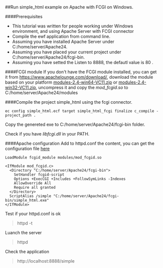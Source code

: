 ##Run simple_html example on Apache with FCGI on Windows.



####Prerequisites

* This tutorial was written for people working under Windows environment, and using Apache Server with FCGI connector
* Compile the ewf application from command line.
* Assuming you have installed Apache Server under C:/home/server/Apache24.
* Assuming you have placed your current project under C:/home/server/Apache24/fcgi-bin.
* Assuming you have setted the Listen to 8888, the defautl value is 80 .



####FCGI module
If you don't have the FCGI module installed, you can get it from https://www.apachelounge.com/download/, download the   module based on your platform [modules-2.4-win64-VC11.zip](https://www.apachelounge.com/download/VC11/modules/modules-2.4-win64-VC11.zip) or [modules-2.4-win32-VC11.zip](https://www.apachelounge.com/download/VC11/modules/modules-2.4-win32-VC11.zip), uncompress it
and copy the _mod_fcgid.so_ to C:/home/server/Apache24/modules

####Compile the project simple_html using the fcgi connector.

	ec ­config simple_html.ecf ­target simple_html_fcgi ­finalize ­c_compile ­project_path .

Copy the genereted exe to C:/home/server/Apache24/fcgi-bin folder.	

Check if you have _libfcgi.dll_ in your PATH.


####Apache configuration
Add to httpd.conf the content, you can get the configuration file [here](config.conf) 

```
LoadModule fcgid_module modules/mod_fcgid.so

<IfModule mod_fcgid.c>
  <Directory "C:/home/server/Apache24/fcgi-bin">
    SetHandler fcgid-script
    Options +ExecCGI +Includes +FollowSymLinks -Indexes
    AllowOverride All
    Require all granted
  </Directory>
  ScriptAlias /simple "C:/home/server/Apache24/fcgi-bin/simple_html.exe"
</IfModule>
```

Test if your httpd.conf is ok
>httpd -t

Luanch the server
>httpd

Check the application
>http://localhost:8888/simple
